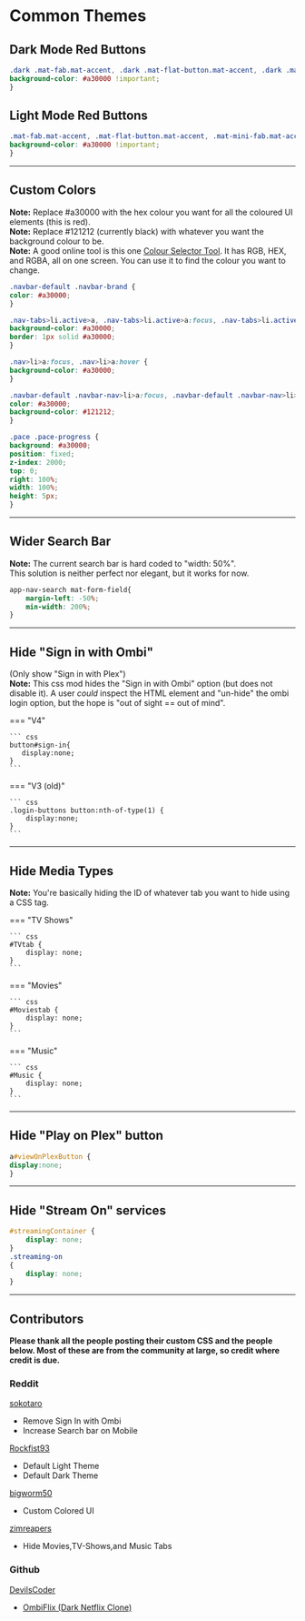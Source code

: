 # Common Themes

## Dark Mode Red Buttons

``` css
.dark .mat-fab.mat-accent, .dark .mat-flat-button.mat-accent, .dark .mat-mini-fab.mat-accent, .dark .mat-raised-button.mat-accent, .dark .mat-list-item.active-list-item, .dark .mat-checkbox-checked.mat-accent .mat-checkbox-background, .dark .mat-checkbox-indeterminate.mat-accent .mat-checkbox-background, .dark .buttons button[type="button"], .dark .mat-tab-label-active[role="tab"] {
background-color: #a30000 !important;
}
```

## Light Mode Red Buttons

``` css
.mat-fab.mat-accent, .mat-flat-button.mat-accent, .mat-mini-fab.mat-accent, .mat-raised-button.mat-accent, .mat-list-item.active-list-item, .mat-checkbox-checked.mat-accent .mat-checkbox-background, .mat-checkbox-indeterminate.mat-accent .mat-checkbox-background, .buttons button[type="button"], .mat-tab-label-active[role="tab"] {
background-color: #a30000 !important;
}
```

***

## Custom Colors

**Note:** Replace #a30000 with the hex colour you want for all the coloured UI elements (this is red).  
**Note:** Replace #121212 (currently black) with whatever you want the background colour to be.  
**Note:** A good online tool is this one [Colour Selector Tool](https://www.hexcolortool.com). It has RGB, HEX, and RGBA, all on one screen. You can use it to find the colour you want to change.

``` css
.navbar-default .navbar-brand {
color: #a30000;
}

.nav-tabs>li.active>a, .nav-tabs>li.active>a:focus, .nav-tabs>li.active>a:hover {
background-color: #a30000;
border: 1px solid #a30000;
}

.nav>li>a:focus, .nav>li>a:hover {
background-color: #a30000;
}

.navbar-default .navbar-nav>li>a:focus, .navbar-default .navbar-nav>li>a:hover {
color: #a30000;
background-color: #121212;
}

.pace .pace-progress {
background: #a30000;
position: fixed;
z-index: 2000;
top: 0;
right: 100%;
width: 100%;
height: 5px;
}
```

***

## Wider Search Bar

**Note:** The current search bar is hard coded to "width: 50%".  
This solution is neither perfect nor elegant, but it works for now.

``` css
app-nav-search mat-form-field{
    margin-left: -50%;
    min-width: 200%;
}
```

***

## Hide "Sign in with Ombi"

(Only show "Sign in with Plex")  
**Note:** This css mod hides the "Sign in with Ombi" option (but does not disable it). A user _could_ inspect the HTML element and "un-hide" the ombi login option, but the hope is "out of sight == out of mind".  

=== "V4"

    ``` css
    button#sign-in{
       display:none;
    }
    ```

=== "V3 (old)"

    ``` css
    .login-buttons button:nth-of-type(1) {
        display:none;
    }
    ```

***

## Hide Media Types

**Note:** You're basically hiding the ID of whatever tab you want to hide using a CSS tag.

=== "TV Shows"

    ``` css
    #TVtab {
        display: none;
    }
    ```

=== "Movies"

    ``` css
    #Moviestab {
        display: none;
    }
    ```

=== "Music"

    ``` css
    #Music {
        display: none;
    }
    ```

***

## Hide "Play on Plex" button

``` css
a#viewOnPlexButton {
display:none;
}
```

***

## Hide "Stream On" services

``` css
#streamingContainer {
    display: none;
}
.streaming-on
{
    display: none;
}
```

***

## Contributors

**Please thank all the people posting their custom CSS and the people below. Most of these are from the community at large, so credit where credit is due.**

### Reddit

[sokotaro](https://www.reddit.com/user/sokotaro/)  

* Remove Sign In with Ombi  
* Increase Search bar on Mobile

[Rockfist93](https://www.reddit.com/user/Rockfist93/)  

* Default Light Theme
* Default Dark Theme

[bigworm50](https://www.reddit.com/user/bigworm50/)  

* Custom Colored UI

[zimreapers](https://www.reddit.com/user/zimreapers/)  

* Hide Movies,TV-Shows,and Music Tabs

### Github

[DevilsCoder](https://github.com/DevilsDesigns/)  

* [OmbiFlix (Dark Netflix Clone)](https://github.com/DevilsDesigns/OmbiFlix-Themes)
